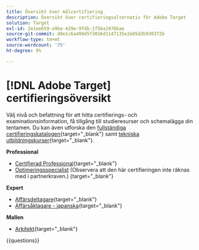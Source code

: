 ```yaml
---
title: Översikt över målcertifiering
description: Översikt över certifieringsalternativ för Adobe Target
solution: Target
exl-id: 2e1ee659-e9be-429e-9fdb-1f5ba1976bae
source-git-commit: d0e1c6a499d5f3016d1147135e2e85d2b930372b
workflow-type: tm+mt
source-wordcount: '75'
ht-degree: 9%

---
```


# [!DNL Adobe Target] certifieringsöversikt

Välj nivå och befattning för att hitta certifierings- och examinationsinformation, få tillgång till studieresurser och schemalägga din tentamen. Du kan även utforska den [fullständiga certifieringskatalogen](https://certification.adobe.com/certifications){target="_blank"} samt [tekniska utbildningskurser](https://certification.adobe.com/courses/?/courses){target="_blank"}.

**Professional**

* [Certifierad Professional](https://certification.adobe.com/certification/target-business-practitioner-professional){target="_blank"} <!--AD0-E408-->
* [Optimeringsspecialist](https://certification.adobe.com/certification/optimization-specialist-professional) (Observera att den här certifieringen inte räknas med i partnerkraven.)
  {target="_blank"} <!--AD0-E410-->

**Expert**

* [Affärsdeltagare](https://certification.adobe.com/certification/target-business-practitioner-expert){target="_blank"} <!--AD0-E406-->
* [Affärsåklagare - japanska](https://certification.adobe.com/certification/target-business-practitioner-expert){target="_blank"} <!--AD0-E406-J-->

**Mallen**

* [Arkitekt](https://certification.adobe.com/certification/target-architect-master){target="_blank"} <!--AD0-E409-->

{{questions}}

